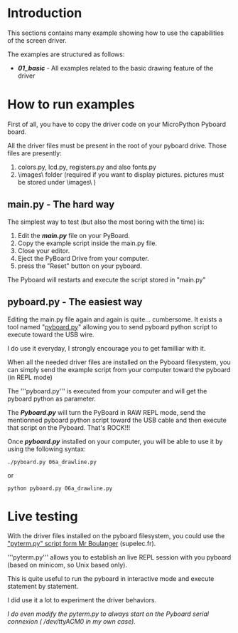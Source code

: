 # Introduction

This sections contains many example showing how to use the capabilities of the screen driver.

The examples are structured as follows:
* ***01_basic*** - All examples related to the basic drawing feature of the driver

# How to run examples

First of all, you have to copy the driver code on your MicroPython Pyboard board.

All the driver files must be present in the root of your pyboard drive. Those files are presently:

1. colors.py, lcd.py, registers.py and also fonts.py
2. \images\ folder (required if you want to display pictures. pictures must be stored under \images\ )  

## main.py - The hard way 

The simplest way to test (but also the most boring with the time) is:

1. Edit the ***main.py*** file on your PyBoard.
2. Copy the example script inside the main.py file.
3. Close your editor.
4. Eject the PyBoard Drive from your computer.
5. press the "Reset" button on your pyboard.

The Pyboard will restarts and execute the script stored in "main.py"

## pyboard.py - The easiest way

Editing the main.py file again and again is quite... cumbersome. It exists a tool named "[pyboard.py](https://github.com/micropython/micropython/blob/master/tools/pyboard.py)" allowing you to send pyboard python script to execute toward the USB wire.

I do use it everyday, I strongly encourage you to get familliar with it. 

When all the needed driver files are installed on the Pyboard filesystem, you can simply send the example script from your computer toward the pyboard (in REPL mode)

The '''pyboard.py''' is executed from your computer and will get the pyboard python as parameter. 

The ***Pyboard.py*** will turn the PyBoard in RAW REPL mode, send the mentionned pyboard python script toward the USB cable and then execute that script on the Pyboard. That's ROCK!!!

   
Once ***pyboard.py*** installed on your computer, you will be able to use it by using the following syntax:

```
./pyboard.py 06a_drawline.py
```

or 

```
python pyboard.py 06a_drawline.py
```

# Live testing

With the driver files installed on the pyboard filesystem, you could use the ["pyterm.py" script form Mr Boulanger](http://wdi.supelec.fr/boulanger/MicroPython/#Pyterm) (supelec.fr).

'''pyterm.py''' allows you to establish an live REPL session with you pyboard (based on minicom, so Unix based only). 

This is quite useful to run the pyboard in interactive mode and execute statement by statement.

I did use it a lot to experiment the driver behaviors. 

_I do even modify the pyterm.py to always start on the Pyboard serial connexion ( /dev/ttyACM0 in my own case)._

